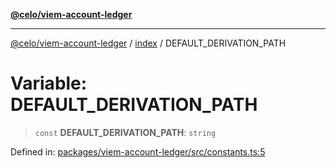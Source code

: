 [**@celo/viem-account-ledger**](../../README.md)

***

[@celo/viem-account-ledger](../../modules.md) / [index](../README.md) / DEFAULT\_DERIVATION\_PATH

# Variable: DEFAULT\_DERIVATION\_PATH

> `const` **DEFAULT\_DERIVATION\_PATH**: `string`

Defined in: [packages/viem-account-ledger/src/constants.ts:5](https://github.com/celo-org/developer-tooling/blob/master/packages/viem-account-ledger/src/constants.ts#L5)
